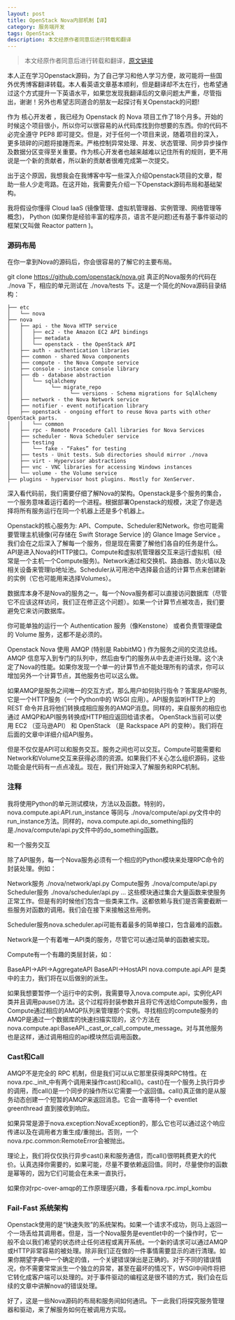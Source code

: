 ```yaml
---
layout: post
title: OpenStack Nova内部机制【译】
category: 服务端开发
tags: OpenStack
description: 本文经原作者同意后进行转载和翻译
---
```


> 本文经原作者同意后进行转载和翻译，[原文链接](http://www.sandywalsh.com/2012/04/openstack-nova-internals-pt1-overview.html)

本人正在学习Openstack源码，为了自己学习和他人学习方便，故可能将一些国外优秀博客翻译转载。本人看英语文章基本顺利，但是翻译却不太在行，也希望通过这个方式提升一下英语水平，如果您发现我翻译后的文章问题太严重，尽管指出，谢谢！另外也希望志同道合的朋友一起探讨有关Openstack的问题!

作为 核心开发者 ，我已经为 Openstack 的 Nova 项目工作了18个月多。开始的时候这个项目很小，所以你可以很容易的从代码库找到你想要的东西。你的代码不必完全遵守 PEP8 即可提交。但是，对于任何一个项目来说，随着项目的深入，更多琐碎的问题将接踵而来。严格控制异常处理、并发、状态管理、同步异步操作及数据分区变得至关重要。作为核心开发者也越来越难以记住所有的规则，更不用说是一个新的贡献者，所以新的贡献者很难完成第一次提交。

出于这个原因，我想我会在我博客中写一些深入介绍Openstack项目的文章，帮助一些人少走弯路。在这开始，我需要先介绍一下Openstack源码布局和基础架构。

我将假设你懂得 Cloud IaaS (镜像管理、虚拟机管理器、实例管理、网络管理等概念)， Python (如果你是经验丰富的程序员，语言不是问题)还有基于事件驱动的框架(又叫做 Reactor pattern )。

### 源码布局

在你一拿到Nova的源码后，你会很容易的了解它的主要布局。

git clone https://github.com/openstack/nova.git
真正的Nova服务的代码在 ./nova 下，相应的单元测试在 ./nova/tests 下。这是一个简化的Nova源码目录结构：

    ├── etc
    │   └── nova
    ├── nova
    │   ├── api - the Nova HTTP service
    │   │   ├── ec2 - the Amazon EC2 API bindings
    │   │   ├── metadata
    │   │   └── openstack - the OpenStack API
    │   ├── auth - authentication libraries
    │   ├── common - shared Nova components
    │   ├── compute - the Nova Compute service
    │   ├── console - instance console library
    │   ├── db - database abstraction
    │   │   └── sqlalchemy
    │   │         └── migrate_repo
    │   │               └── versions - Schema migrations for SqlAlchemy
    │   ├── network - the Nova Network service
    │   ├── notifier - event notification library
    │   ├── openstack - ongoing effort to reuse Nova parts with other OpenStack parts.
    │   │   └── common
    │   ├── rpc - Remote Procedure Call libraries for Nova Services
    │   ├── scheduler - Nova Scheduler service
    │   ├── testing
    │   │   └── fake - “Fakes” for testing
    │   ├── tests - Unit tests. Sub directories should mirror ./nova
    │   ├── virt - Hypervisor abstractions
    │   ├── vnc - VNC libraries for accessing Windows instances
    │   └── volume - the Volume service
    ├── plugins - hypervisor host plugins. Mostly for XenServer.

深入看代码前，我们需要仔细了解Nova的架构。Openstack是多个服务的集合，一个服务意味着运行着的一个进程。根据部署Openstack的规模，决定了你是选择将所有服务运行在同一个机器上还是多个机器上。

Openstack的核心服务为: API、Compute、Scheduler和Network。你也可能需要管理主机镜像(可存储在 Swift Storage Service )的 Glance Image Service 。我们会在之后深入了解每一个服务，但是现在需要了解他们各自的任务是什么。 API是进入Nova的HTTP接口。Compute和虚拟机管理器交互来运行虚拟机（经常是一个主机一个Compute服务)。Network通过和交换机、路由器、防火墙以及相关设备来管理Ip地址池。Scheduler从可用池中选择最合适的计算节点来创建新的实例（它也可能用来选择Volumes）。

数据库本身不是Nova的服务之一。每一个Nova服务都可以直接访问数据库（尽管它不应该这样访问，我们正在修正这个问题）。如果一个计算节点被攻击，我们要避免它来访问数据库。

你可能单独的运行一个 Authentication 服务（像Kenstone） 或者负责管理硬盘的 Volume 服务，这都不是必须的。

Openstack Nova 使用 AMQP (特别是 RabbitMQ ) 作为服务之间的交流总线。AMQP 信息写入到专门的队列中，然后由专门的服务从中去走进行处理。这个决定了Nova的性能。如果你发现一个单一的计算节点不能处理所有的请求，你可以增加另外一个计算节点，其他服务也可以这么做。

如果AMQP是服务之间唯一的交互方式，那么用户如何执行指令？答案是API服务,它是一个HTTP服务（一个Python中的 WSGI 应用）。API服务监听HTTP上的 REST 命令并且将他们转换成相应服务的AMQP消息。同样的，来自服务的相应也通过 AMQP和API服务转换成HTTP相应返回给请求者。 OpenStack当前可以使用 EC2 （亚马逊API） 和 OpenStack （是 Rackspace API 的变种）。我们将在后面的文章中详细介绍API服务。

但是不仅仅是API可以和服务交互。服务之间也可以交互。Compute可能需要和Network和Volume交互来获得必须的资源。如果我们不关心怎么组织源码，这些功能会是代码有一点点凌乱。现在，我们开始深入了解服务和RPC机制。

### 注释

我将使用Python的单元测试模块，方法以及函数。特别的，nova.compute.api:API.run_instance 等同与 ./nova/compute/api.py文件中的run_instance方法。同样的，nova.compute.api.do_something指的是./nova/compute/api.py文件中的do_something函数。

和一个服务交互

除了API服务，每一个Nova服务必须有一个相应的Python模块来处理RPC命令的封装处理。例如：

Network服务 ./nova/network/api.py
Compute服务 ./nova/compute/api.py
Scheduler服务 ./nova/scheduler/api.py
…
这些模块通过集合大量函数来使服务正常工作。但是有的时候他们包含一些类来工作。这都依赖与我们是否需要截断一些服务对函数的调用。我们会在接下来接触这些用例。

Scheduler服务nova.scheduler.api可能有着最多的简单接口，包含最难的函数。

Network是一个有着唯一API类的服务，尽管它可以通过简单的函数被实现。

Compute有一个有趣的类层封装，如：

BaseAPI->API->AggregateAPI
BaseAPI->HostAPI
nova.compute.api.API 是类中的主力，我们将在以后做别的派生。

如果我想要暂停一个运行中的实例，我需要导入nova.compute.api，实例化API类并且调用pause()方法。这个过程将封装参数并且将它传送给Compute服务，由Compute通过相应的AMQP队列来管理那个实例。寻找相应的compute服务的AMQP是通过一个数据库的快速扫描实现的，这个方法在nova.compute.api:BaseAPI._cast_or_call_compute_message。对与其他服务也是这样，通过调用相应的api模块然后调用函数。

### Cast和Call

AMQP不是完全的 RPC 机制，但是我们可以从它那里获得类RPC特性。在nova.rpc._init_中有两个调用来操作cast()和call()。cast()在一个服务上执行异步的调用，而call()是一个同步的操作所以它需要一个返回值。call()真正做的是从服务动态创建一个短暂的AMQP来返回消息。它会一直等待一个 eventlet greenthread 直到接收到响应。

如果异常是源于nova.exception:NovaException的，那么它也可以通过这个响应传递以及在调用者方重生成/重抛出。否则，一个nova.rpc.common:RemoteError会被抛出。

理论上，我们将仅仅执行异步cast()来和服务通信，而call()很明耗费更大的代价。认真选择你需要的，如果可能，尽量不要依赖返回值。同时，尽量使你的函数是幂等的，因为它们可能会在未来一直执行。

如果你对rpc-over-amqp的工作原理感兴趣，多看看nova.rpc.impl_kombu

### Fail-Fast 系统架构

Openstack使用的是“快速失败”的系统架构。如果一个请求不成功，则马上返回一个一场丢给其调用者。但是，当一个Nova服务是eventlet中的一个操作时，它一般不会以我们希望的状态终止任何进程或离开系统。一个新的请求可以通过AMQP或HTTP非常容易的被处理。除非我们正在做的一件事情需要显示的进行清理。如果你期望字典中一个确定的值，一个关键错误弹出是正确的。对于不同的错误情况，你不需要常常派生一个独立的异常，甚至在最坏的情况下，WSGI中间件将把它转化成客户端可以处理的。对于事件驱动的编程这是很不错的方式，我们会在后续的文章中讲解nova的错误处理。

好了，这是一些Nova源码的布局和服务间如何通讯。下一此我们将探究服务管理器和驱动，来了解服务如何在被调用方实现。